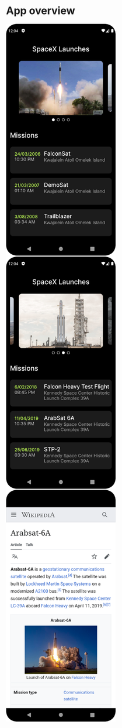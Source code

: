 # App overview
<img src="lib/screenshots/1.png" width="300" /> <img src="lib/screenshots/2.png" width="300" /> <img src="lib/screenshots/3.png" width="300" />
